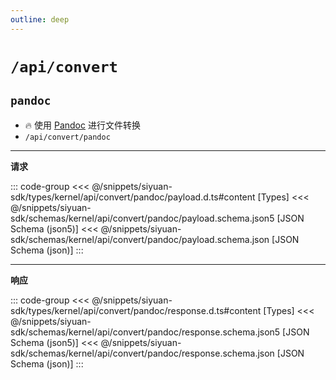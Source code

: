 ```yaml
---
outline: deep
---
```


# `/api/convert`

## `pandoc`

- 🔥 使用 [Pandoc](https://www.pandoc.org/) 进行文件转换
- `/api/convert/pandoc`

---

**请求**

::: code-group
<<< @/snippets/siyuan-sdk/types/kernel/api/convert/pandoc/payload.d.ts#content [Types]
<<< @/snippets/siyuan-sdk/schemas/kernel/api/convert/pandoc/payload.schema.json5 [JSON Schema (json5)]
<<< @/snippets/siyuan-sdk/schemas/kernel/api/convert/pandoc/payload.schema.json [JSON Schema (json)]
:::

---

**响应**

::: code-group
<<< @/snippets/siyuan-sdk/types/kernel/api/convert/pandoc/response.d.ts#content [Types]
<<< @/snippets/siyuan-sdk/schemas/kernel/api/convert/pandoc/response.schema.json5 [JSON Schema (json5)]
<<< @/snippets/siyuan-sdk/schemas/kernel/api/convert/pandoc/response.schema.json [JSON Schema (json)]
:::
